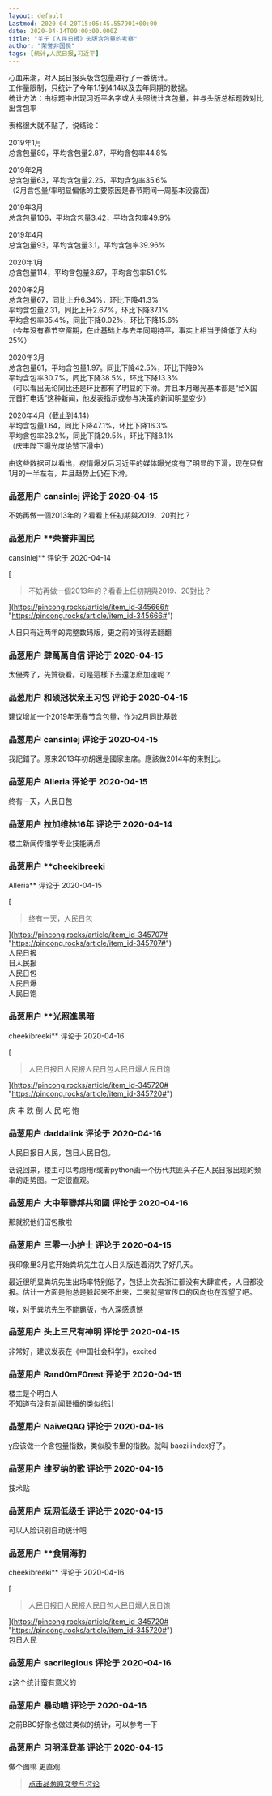 ```yaml
---
layout: default
Lastmod: 2020-04-20T15:05:45.557901+00:00
date: 2020-04-14T00:00:00.000Z
title: "关于《人民日报》头版含包量的考察"
author: "荣誉非国民"
tags: [统计,人民日报,习近平]
---
```


心血来潮，对人民日报头版含包量进行了一番统计。  
工作量限制，只统计了今年1.1到4.14以及去年同期的数据。  
统计方法：由标题中出现习近平名字或大头照统计含包量，并与头版总标题数对比出含包率  
  
表格很大就不贴了，说结论：  
  
2019年1月  
总含包量89，平均含包量2.87，平均含包率44.8%  
  
2019年2月  
总含包量63，平均含包量2.25，平均含包率35.6%  
（2月含包量/率明显偏低的主要原因是春节期间一周基本没露面）  
  
2019年3月  
总含包量106，平均含包量3.42，平均含包率49.9%  
  
2019年4月  
总含包量93，平均含包量3.1，平均含包率39.96%  
  
  
  
2020年1月  
总含包量114，平均含包量3.67，平均含包率51.0%  
  
2020年2月  
总含包量67，同比上升6.34%，环比下降41.3%  
平均含包量2.31，同比上升2.67%，环比下降37.1%  
平均含包率35.4%，同比下降0.02%，环比下降15.6%  
（今年没有春节空窗期，在此基础上与去年同期持平，事实上相当于降低了大约25%）  
  
2020年3月  
总含包量61，平均含包量1.97。同比下降42.5%，环比下降9%  
平均含包率30.7%，同比下降38.5%，环比下降13.3%  
（可以看出无论同比还是环比都有了明显的下滑。并且本月曝光基本都是“给X国元首打电话”这种新闻，他发表指示或参与决策的新闻明显变少）  
  
2020年4月（截止到4.14）  
平均含包量1.64，同比下降47.1%，环比下降16.3%  
平均含包率28.2%，同比下降29.5%，环比下降8.1%  
（庆丰陛下曝光度绝赞下滑中）  
  
由这些数据可以看出，疫情爆发后习近平的媒体曝光度有了明显的下滑，现在只有1月的一半左右，并且趋势上仍在下滑。

            
### 品葱用户 **cansinlej** 评论于 2020-04-15
        
不妨再做一個2013年的？看看上任初期與2019、20對比？
        


            
### 品葱用户 **荣誉非国民 
cansinlej** 评论于 2020-04-14
        
[

> 不妨再做一個2013年的？看看上任初期與2019、20對比？

](https://pincong.rocks/article/item_id-345666# "https://pincong.rocks/article/item_id-345666#")  
  
人日只有近两年的完整数码版，更之前的我得去翻翻
        


            
### 品葱用户 **肆萬萬自信** 评论于 2020-04-15
        
太優秀了，先贊後看。可是這樣下去還怎麽加速呢？
        


            
### 品葱用户 **和硕冠状亲王习包** 评论于 2020-04-15
        
建议增加一个2019年无春节含包量，作为2月同比基数
        


            
### 品葱用户 **cansinlej** 评论于 2020-04-15
        
我記錯了。原來2013年初胡還是國家主席。應該做2014年的來對比。
        


            
### 品葱用户 **Alleria** 评论于 2020-04-15
        
终有一天，人民日包
        


            
### 品葱用户 **拉加维林16年** 评论于 2020-04-14
        
楼主新闻传播学专业技能满点
        


            
### 品葱用户 **cheekibreeki 
Alleria** 评论于 2020-04-15
        
[

> 终有一天，人民日包

](https://pincong.rocks/article/item_id-345707# "https://pincong.rocks/article/item_id-345707#")  
人民日报  
日人民报  
人民日包  
人民日爆  
人民日饱
        


            
### 品葱用户 **光照進黑暗 
cheekibreeki** 评论于 2020-04-16
        
[

> 人民日报日人民报人民日包人民日爆人民日饱

](https://pincong.rocks/article/item_id-345720# "https://pincong.rocks/article/item_id-345720#")  
  
庆 丰 跌 倒 人 民 吃 饱
        


            
### 品葱用户 **daddalink** 评论于 2020-04-16
        
人民日报日人民，包日人民日包。  
  
话说回来，楼主可以考虑用r或者python画一个历代共匪头子在人民日报出现的频率的走势图。一定很直观。
        


            
### 品葱用户 **大中華聯邦共和國** 评论于 2020-04-16
        
那就祝他们冚包散啦
        


            
### 品葱用户 **三零一小护士** 评论于 2020-04-15
        
我印象里3月底开始粪坑先生在人日头版连着消失了好几天。  
  
最近很明显粪坑先生出场率特别低了，包括上次去浙江都没有大肆宣传，人日都没报。估计一方面是他总是躲起来不出来，二来就是宣传口的风向也在观望了吧。  
  
唉，对于粪坑先生不能霸版，令人深感遗憾
        


            
### 品葱用户 **头上三尺有神明** 评论于 2020-04-15
        
非常好，建议发表在《中国社会科学》，excited
        


            
### 品葱用户 **Rand0mF0rest** 评论于 2020-04-15
        
楼主是个明白人  
不知道有没有新闻联播的类似统计
        


            
### 品葱用户 **NaiveQAQ** 评论于 2020-04-16
        
y应该做一个含包量指数，类似股市里的指数。就叫 baozi index好了。
        


            
### 品葱用户 **维罗纳的歌** 评论于 2020-04-16
        
技术贴
        


            
### 品葱用户 **玩网低级壬** 评论于 2020-04-15
        
可以人脸识别自动统计吧
        


            
### 品葱用户 **食屑海豹 
cheekibreeki** 评论于 2020-04-16
        
[

> 人民日报日人民报人民日包人民日爆人民日饱

](https://pincong.rocks/article/item_id-345720# "https://pincong.rocks/article/item_id-345720#")  
包日人民
        


            
### 品葱用户 **sacrilegious** 评论于 2020-04-16
        
z这个统计蛮有意义的
        


            
### 品葱用户 **暴动喵** 评论于 2020-04-16
        
之前BBC好像也做过类似的统计，可以参考一下
        


            
### 品葱用户 **习明泽登基** 评论于 2020-04-15
        
做个图嘛 更直观
        






> [点击品葱原文参与讨论](https://pincong.rocks/article/17738)

